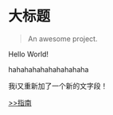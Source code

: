 # 大标题

> An awesome project.

Hello World!

hahahahahahahahahaha



我i又重新加了一个新的文字段！

[>>指南](guide.md)

